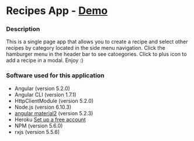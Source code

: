 # Recipes App - <a href="#">Demo</a> 
 
### Description
This is a single page app that allows you to create a recipe and select other recipes by category located in the side menu navigation. Click the hamburger menu in the header bar to see catoegories. Click to plus icon to add a recipe in a modal. Enjoy :)

### Software used for this application
* Angular (version 5.2.0) 
* Angular CLI (version 1.7.1)
* HttpClientModule (version 5.2.0)
* Node.js (version 6.10.3)     
* [angular material2](https://github.com/angular/material2) (version 5.2.3)
* Heroku [Set up a free account ](https://www.heroku.com/)
* NPM (version 5.6.0)
* rxjs (version 5.5.6)
